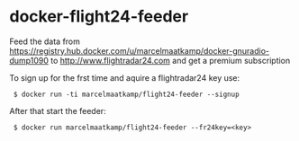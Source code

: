 # docker-flight24-feeder

Feed the data from https://registry.hub.docker.com/u/marcelmaatkamp/docker-gnuradio-dump1090 to http://www.flightradar24.com and get a premium subscription

To sign up for the frst time and aquire a flightradar24 key use:
```
 $ docker run -ti marcelmaatkamp/flight24-feeder --signup
```

After that start the feeder: 
```
 $ docker run marcelmaatkamp/flight24-feeder --fr24key=<key>
```
